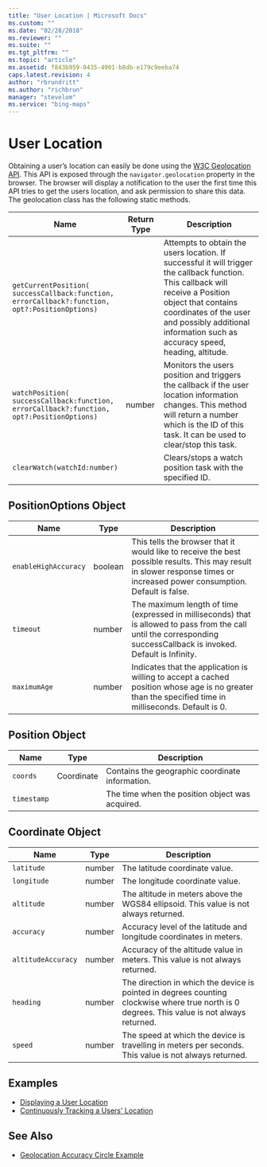 ```yaml
---
title: "User Location | Microsoft Docs"
ms.custom: ""
ms.date: "02/28/2018"
ms.reviewer: ""
ms.suite: ""
ms.tgt_pltfrm: ""
ms.topic: "article"
ms.assetid: f843b959-0435-4901-b8db-e179c9eeba74
caps.latest.revision: 4
author: "rbrundritt"
ms.author: "richbrun"
manager: "stevelom"
ms.service: "bing-maps"
---
```

# User Location
Obtaining a user’s location can easily be done using the [W3C Geolocation API](http://www.w3.org/TR/geolocation-API/). This API is exposed through the `navigator.geolocation` property in the browser. The browser will display a notification to the user the first time this API tries to get the users location, and ask permission to share this data. The geolocation class has the following static methods.

Name	                      |           Return Type  | Description
----------------------------- | ---------------------- | -----------------------------------------
`getCurrentPosition(`<br/>`successCallback:function,`<br/>`errorCallback?:function,`<br/>`opt?:PositionOptions)` |  | Attempts to obtain the users location. If successful it will trigger the callback function. This callback will receive a Position object that contains coordinates of the user and possibly additional information such as accuracy speed, heading, altitude.
`watchPosition(`<br/>`successCallback:function,`<br/>`errorCallback?:function,`<br/>`opt?:PositionOptions)` | 	number | Monitors the users position and triggers the callback if the user location information changes. This method will return a number which is the ID of this task. It can be used to clear/stop this task. 
`clearWatch(watchId:number)`  |                        | Clears/stops a watch position task with the specified ID.

## PositionOptions Object

Name                          | Type                   | Description
----------------------------- | ---------------------- | --------------------------------------------------
`enableHighAccuracy`          | boolean                | This tells the browser that it would like to receive the best possible results. This may result in slower response times or increased power consumption. Default is false.
`timeout`                     | number                 | The maximum length of time (expressed in milliseconds) that is allowed to pass from the call until the corresponding successCallback is invoked. Default is Infinity.
`maximumAge`                  | number                 | Indicates that the application is willing to accept a cached position whose age is no greater than the specified time in milliseconds. Default is 0.

## Position Object

Name                          | Type                   | Description
----------------------------- | ---------------------- | ------------------------------------
`coords`                      | Coordinate             | Contains the geographic coordinate information.
`timestamp`                   |                        | The time when the position object was acquired.

## Coordinate Object

Name                          | Type                   | Description
----------------------------- | ---------------------- | ----------------------------
`latitude`                    | number                 | The latitude coordinate value.
`longitude`                   | number                 | The longitude coordinate value.
`altitude`                    | number                 | The altitude in meters above the WGS84 ellipsoid. This value is not always returned.
`accuracy`                    | number                 | Accuracy level of the latitude and longitude coordinates in meters.
`altitudeAccuracy`            | number                 | Accuracy of the altitude value in meters. This value is not always returned.
`heading`                     | number                 | The direction in which the device is pointed in degrees counting clockwise where true north is 0 degrees. This value is not always returned.
`speed`                       | number                 | The speed at which the device is travelling in meters per seconds. This value is not always returned.


## Examples

  *  [Displaying a User Location](displaying-a-user-location-example.md)
  *  [Continuously Tracking a Users' Location](continuously-tracking-a-user-location-example.md)

## See Also

  * [Geolocation Accuracy Circle Example](../spatial-math-module-examples/geolocation-accuracy-circle-example.md)